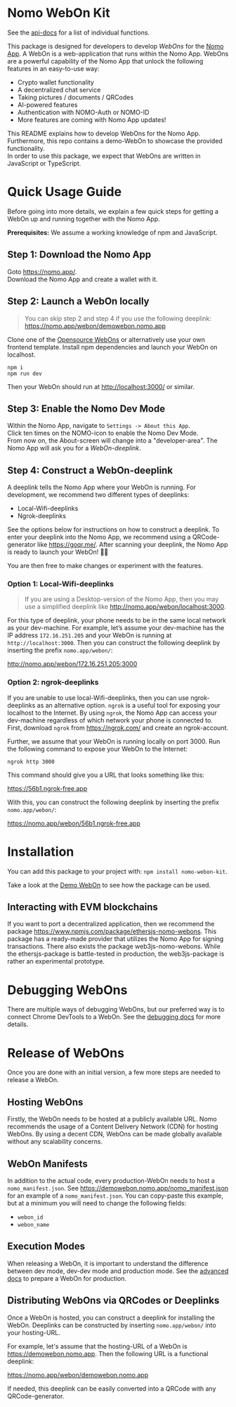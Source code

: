 # Nomo WebOn Kit

See the [api-docs](api-docs/modules.md) for a list of individual functions.

This package is designed for developers to develop _WebOns_ for the [Nomo App](https://nomo.app).
A WebOn is a web-application that runs within the Nomo App.
WebOns are a powerful capability of the Nomo App that unlock the following features in an easy-to-use way:

- Crypto wallet functionality
- A decentralized chat service
- Taking pictures / documents / QRCodes
- AI-powered features
- Authentication with NOMO-Auth or NOMO-ID
- More features are coming with Nomo App updates!

This README explains how to develop WebOns for the Nomo App.  
Furthermore, this repo contains a demo-WebOn to showcase the provided functionality.  
In order to use this package, we expect that WebOns are written in JavaScript or TypeScript.

# Quick Usage Guide

Before going into more details, we explain a few quick steps for getting a WebOn up and running together with the Nomo App.

**Prerequisites:** We assume a working knowledge of npm and JavaScript.

## Step 1: Download the Nomo App

Goto <https://nomo.app/>.  
Download the Nomo App and create a wallet with it.

## Step 2: Launch a WebOn locally

> You can skip step 2 and step 4 if you use the following deeplink: <https://nomo.app/webon/demowebon.nomo.app>

Clone one of the [Opensource WebOns](https://github.com/nomo-app/nomo-webon-kit/tree/main/advanced-docs/opensource_webons.md) or alternatively use your own frontend template.
Install npm dependencies and launch your WebOn on localhost.

`npm i`  
`npm run dev`

Then your WebOn should run at <http://localhost:3000/> or similar.

## Step 3: Enable the Nomo Dev Mode

Within the Nomo App, navigate to `Settings -> About this App`.  
Click ten times on the NOMO-icon to enable the Nomo Dev Mode.  
From now on, the About-screen will change into a "developer-area".
The Nomo App will ask you for a _WebOn-deeplink_.

## Step 4: Construct a WebOn-deeplink

A deeplink tells the Nomo App where your WebOn is running.
For development, we recommend two different types of deeplinks:

- Local-Wifi-deeplinks
- Ngrok-deeplinks

See the options below for instructions on how to construct a deeplink.
To enter your deeplink into the Nomo App, we recommend using a QRCode-generator like https://goqr.me/.
After scanning your deeplink, the Nomo App is ready to launch your WebOn! 🚀🚀

You are then free to make changes or experiment with the features.

### Option 1: Local-Wifi-deeplinks

> If you are using a Desktop-version of the Nomo App, then you may use a simplified deeplink like <http://nomo.app/webon/localhost:3000>.

For this type of deeplink, your phone needs to be in the same local network as your dev-machine.
For example, let’s assume your dev-machine has the IP address `172.16.251.205` and your WebOn is running at `http://localhost:3000`.
Then you can construct the following deeplink by inserting the prefix `nomo.app/webon/`:

<http://nomo.app/webon/172.16.251.205:3000>

### Option 2: ngrok-deeplinks

If you are unable to use local-Wifi-deeplinks, then you can use ngrok-deeplinks as an alternative option.
`ngrok` is a useful tool for exposing your localhost to the Internet.
By using `ngrok`, the Nomo App can access your dev-machine regardless of which network your phone is connected to.
First, download `ngrok` from <https://ngrok.com/> and create an ngrok-account.

Further, we assume that your WebOn is running locally on port 3000.
Run the following command to expose your WebOn to the Internet:

`ngrok http 3000`

This command should give you a URL that looks something like this:

<https://56b1.ngrok-free.app>

With this, you can construct the following deeplink by inserting the prefix `nomo.app/webon/`:

<https://nomo.app/webon/56b1.ngrok-free.app>

# Installation

You can add this package to your project with: `npm install nomo-webon-kit`.

Take a look at the [Demo WebOn](https://github.com/nomo-app/nomo-webon-kit/tree/main/demo-webon) to see how the package can be used.

## Interacting with EVM blockchains

If you want to port a decentralized application, then we recommend the package https://www.npmjs.com/package/ethersjs-nomo-webons.
This package has a ready-made provider that utilizes the Nomo App for signing transactions.
There also exists the package web3js-nomo-webons.
While the ethersjs-package is battle-tested in production, the web3js-package is rather an experimental prototype.

# Debugging WebOns

There are multiple ways of debugging WebOns, but our preferred way is to connect Chrome DevTools to a WebOn.
See the [debugging docs](https://github.com/nomo-app/nomo-webon-kit/tree/main/advanced-docs/debugging.md) for more details.

# Release of WebOns

Once you are done with an initial version, a few more steps are needed to release a WebOn.

## Hosting WebOns

Firstly, the WebOn needs to be hosted at a publicly available URL.
Nomo recommends the usage of a Content Delivery Network (CDN) for hosting WebOns.
By using a decent CDN, WebOns can be made globally available without any scalability concerns.

## WebOn Manifests

In addition to the actual code, every production-WebOn needs to host a `nomo_manifest.json`.
See <https://demowebon.nomo.app/nomo_manifest.json> for an example of a `nomo_manifest.json`.
You can copy-paste this example, but at a minimum you will need to change the following fields:

- `webon_id`
- `webon_name`

## Execution Modes

When releasing a WebOn, it is important to understand the difference between dev mode, dev-dev mode and production mode.
See the [advanced docs](https://github.com/nomo-app/nomo-webon-kit/tree/main/advanced-docs) to prepare a WebOn for production.

## Distributing WebOns via QRCodes or Deeplinks

Once a WebOn is hosted, you can construct a deeplink for installing the WebOn.
Deeplinks can be constructed by inserting `nomo.app/webon/` into your hosting-URL.

For example, let's assume that the hosting-URL of a WebOn is <https://demowebon.nomo.app>.
Then the following URL is a functional deeplink:

<https://nomo.app/webon/demowebon.nomo.app>

If needed, this deeplink can be easily converted into a QRCode with any QRCode-generator.
